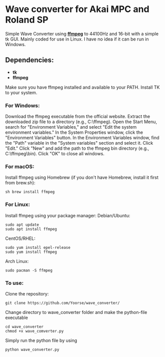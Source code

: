 # Wave converter for Akai MPC and Roland SP
Simple Wave Converter using [__ffmpeg__](https://ffmpeg.org/) to 44100Hz and 16-bit with a simple tk GUI.
Mainly coded for use in Linux. 
I have no idea if it can be run in Windows.

## Dependencies:

- __tk__
- __ffmpeg__

Make sure you have ffmpeg installed and available to your PATH.
Install TK to your system.


### For Windows:
Download the ffmpeg executable from the official website.
Extract the downloaded zip file to a directory (e.g., C:\ffmpeg).
Open the Start Menu, search for "Environment Variables," and select "Edit the system environment variables."
In the System Properties window, click the "Environment Variables" button.
In the Environment Variables window, find the "Path" variable in the "System variables" section and select it. Click "Edit."
Click "New" and add the path to the ffmpeg bin directory (e.g., C:\ffmpeg\bin).
Click "OK" to close all windows.

### For macOS:
Install ffmpeg using Homebrew (if you don't have Homebrew, install it first from brew.sh):
```
sh brew install ffmpeg
```

### For Linux:
Install ffmpeg using your package manager:
Debian/Ubuntu:
```
sudo apt update
sudo apt install ffmpeg
```

CentOS/RHEL:
```
sudo yum install epel-release
sudo yum install ffmpeg
```

Arch Linux:
```
sudo pacman -S ffmpeg
```
### To use:
Clone the repository:

```
git clone https://github.com/Yoorse/wave_converter/
```

Change directory to wave_converter folder and make the python-file executable
```
cd wave_converter
chmod +x wave_comverter.py 
```

Simply run the python file by using
```
python wave_converter.py
```


